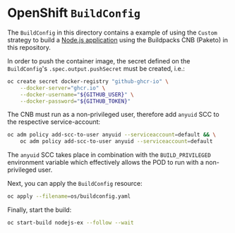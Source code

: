 # OpenShift `BuildConfig`

The `BuildConfig` in this directory contains a example of using the `Custom` strategy to build a [Node.js application][nodejsExRepo] using the Buildpacks CNB (Paketo) in this repository.

In order to push the container image, the secret defined on the `BuildConfig`'s `.spec.output.pushSecret` must be created, i.e.:

```bash
oc create secret docker-registry "github-ghcr-io" \
	--docker-server="ghcr.io" \
	--docker-username="${GITHUB_USER}" \
	--docker-password="${GITHUB_TOKEN}"
```

The CNB must run as a non-privileged user, therefore add `anyuid` SCC to the respective service-account:

```bash
oc adm policy add-scc-to-user anyuid --serviceaccount=default && \
	oc adm policy add-scc-to-user anyuid --serviceaccount=default
```

The `anyuid` SCC takes place in combination with the `BUILD_PRIVILEGED` environment variable which effectively allows the POD to run with a non-privileged user.

Next, you can apply the `BuildConfig` resource:

```bash
oc apply --filename=os/buildconfig.yaml
```

Finally, start the build:

```bash
oc start-build nodejs-ex --follow --wait
```

[nodejsExRepo]: https://github.com/otaviof/nodejs-ex